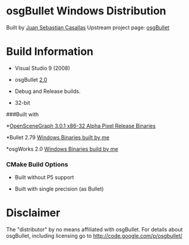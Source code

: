 osgBullet Windows Distribution
===================================
Built by [Juan Sebastian Casallas](casallas@iastate.edu)
Upstream project page: [osgBullet](http://code.google.com/p/osgbullet/)

Build Information
=================
* Visual Studio 9 (2008)

* osgBullet [2.0](http://osgbullet.googlecode.com/files/osgBullet_02_00_00.zip)

* Debug and Release builds.

* 32-bit

###Built with 

*[OpenSceneGraph 3.0.1 x86-32 Alpha Pixel Release Binaries](http://openscenegraph.alphapixel.com/sites/default/files/osgdownload/3.0.1/OpenSceneGraph-3.0.1-VS9.0.30729-x86-release-12741.7z)

*Bullet 2.79 [Windows Binaries built by me](https://github.com/jscasallas/bullet-windows-distro/tree/2.79)

*osgWorks 2.0 [Windows Binaries build by me](https://github.com/jscasallas/osgWorks-windows-distro)

### CMake Build Options

* Built without P5 support

* Built with single precision (as Bullet)


Disclaimer
==========
The "distributor" by no means affiliated  with osgBullet. For details about osgBullet, including licensing go to http://code.google.com/p/osgbullet/
